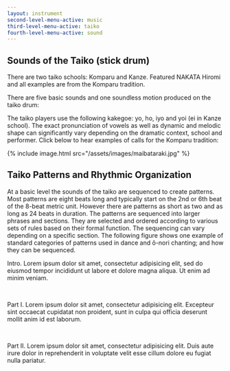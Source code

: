```yaml
---
layout: instrument
second-level-menu-active: music
third-level-menu-active: taiko
fourth-level-menu-active: sound
---
```


<main class="page-content">
  <div class="text-container">
    <h2>Sounds of the Taiko (stick drum)</h2>
    <p>There are two taiko schools: Komparu and Kanze. Featured NAKATA Hiromi and all examples are from the Komparu tradition.</p>
    <p>There are five basic sounds and one soundless motion produced on the taiko drum:</p>
    <p>The taiko players use the following kakegoe: yo, ho, iyo and yoi (ei in Kanze school). The exact pronunciation of vowels as well as dynamic and melodic shape can significantly vary depending on the dramatic context, school and performer. Click below to hear examples of calls for the Komparu tradition:</p>
  </div>

  {% include image.html src="/assets/images/maibataraki.jpg" %}

  <div class="text-container">
    <h2>Taiko Patterns and Rhythmic Organization</h2>
    <p>At a basic level the sounds of the taiko are sequenced to create patterns. Most patterns are eight beats long and typically start on the 2nd or 6th beat of the 8-beat metric unit. However there are patterns as short as two and as long as 24 beats in duration. The patterns are sequenced into larger phrases and sections. They are selected and ordered according to various sets of rules based on their formal function. The sequencing can vary depending on a specific section. The following figure shows one example of standard categories of patterns used in dance and ô-nori chanting; and how they can be sequenced.</p>
  </div>

  <section id='intro' title='Introduction' class='tabbed-narrative'>
    <p>
    Intro. Lorem ipsum dolor sit amet, <time datetime='00:00:10.000' title='00:10:98.987'>consectetur</time> adipisicing elit, sed do eiusmod tempor incididunt ut labore et dolore magna aliqua. Ut enim ad minim veniam.
    </p>
  </section>
  <br />
  <section id='part1' title='Part I' class='tabbed-narrative'>
    <p>
    Part I. Lorem ipsum dolor sit amet, <time datetime='00:00:20' title='00:11:98.987'>consectetur</time> adipisicing elit. Excepteur sint occaecat cupidatat non proident, sunt in culpa qui officia deserunt mollit anim id est laborum.
    </p>
  </section>
  <br   />
  <section id="part2" title="Part II" class="tabbed-narrative">
    <p>
    Part II. Lorem ipsum dolor sit amet, <time datetime='00:00:30.303' title='00:12:98.987'>consectetur</time> adipisicing elit. Duis aute irure dolor in reprehenderit in voluptate velit esse cillum dolore eu fugiat nulla pariatur.
    </p>
</section>

</main>


